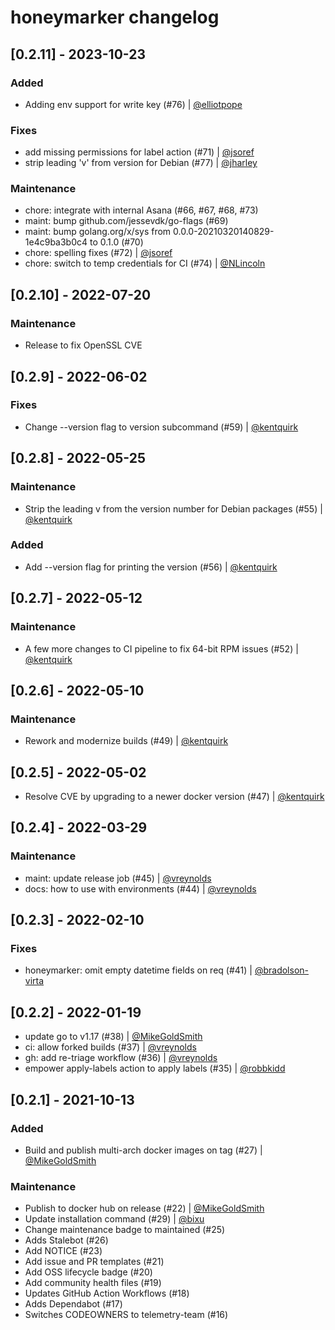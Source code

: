 # honeymarker changelog

## [0.2.11] - 2023-10-23

### Added

- Adding env support for write key (#76) | [@elliotpope](https://github.com/elliottpope)

### Fixes

- add missing permissions for label action (#71) | [@jsoref](https://github.com/jsoref)
- strip leading 'v' from version for Debian (#77) | [@jharley](https://github.com/jharley)

### Maintenance

- chore: integrate with internal Asana (#66, #67, #68, #73)
- maint: bump github.com/jessevdk/go-flags (#69)
- maint: bump golang.org/x/sys from 0.0.0-20210320140829-1e4c9ba3b0c4 to 0.1.0 (#70)
- chore: spelling fixes (#72) | [@jsoref](https://github.com/jsoref)
- chore: switch to temp credentials for CI (#74) | [@NLincoln](https://github.com/nlincoln)

## [0.2.10] - 2022-07-20

### Maintenance

- Release to fix OpenSSL CVE

## [0.2.9] - 2022-06-02

### Fixes
- Change --version flag to version subcommand (#59) | [@kentquirk](https://github.com/kentquirk)

## [0.2.8] - 2022-05-25

### Maintenance

- Strip the leading v from the version number for Debian packages (#55) | [@kentquirk](https://github.com/kentquirk)

### Added
- Add --version flag for printing the version (#56) | [@kentquirk](https://github.com/kentquirk)

## [0.2.7] - 2022-05-12

### Maintenance

- A few more changes to CI pipeline to fix 64-bit RPM issues (#52) | [@kentquirk](https://github.com/kentquirk)

## [0.2.6] - 2022-05-10

### Maintenance

- Rework and modernize builds (#49) | [@kentquirk](https://github.com/kentquirk)

## [0.2.5] - 2022-05-02

- Resolve CVE by upgrading to a newer docker version (#47) | [@kentquirk](https://github.com/kentquirk)

## [0.2.4] - 2022-03-29

### Maintenance

- maint: update release job (#45) | [@vreynolds](https://github.com/vreynolds)
- docs: how to use with environments (#44) | [@vreynolds](https://github.com/vreynolds)

## [0.2.3] - 2022-02-10

### Fixes

- honeymarker: omit empty datetime fields on req (#41) | [@bradolson-virta](https://github.com/bradolson-virta)

## [0.2.2] - 2022-01-19

- update go to v1.17 (#38) | [@MikeGoldSmith](https://github.com/MikeGoldsmith)
- ci: allow forked builds (#37) | [@vreynolds](https://github.com/vreynolds)
- gh: add re-triage workflow (#36) | [@vreynolds](https://github.com/vreynolds)
- empower apply-labels action to apply labels (#35) | [@robbkidd](https://github.com/robbkidd)

## [0.2.1] - 2021-10-13

### Added

- Build and publish multi-arch docker images on tag (#27) | [@MikeGoldSmith](https://github.com/MikeGoldsmith)

### Maintenance

- Publish to docker hub on release (#22) | [@MikeGoldSmith](https://github.com/MikeGoldsmith)
- Update installation command (#29) | [@bixu](https://github.com/bixu)
- Change maintenance badge to maintained (#25)
- Adds Stalebot (#26)
- Add NOTICE (#23)
- Add issue and PR templates (#21)
- Add OSS lifecycle badge (#20)
- Add community health files (#19)
- Updates GitHub Action Workflows (#18)
- Adds Dependabot (#17)
- Switches CODEOWNERS to telemetry-team (#16)
